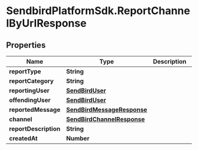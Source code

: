 # SendbirdPlatformSdk.ReportChannelByUrlResponse

## Properties

Name | Type | Description | Notes
------------ | ------------- | ------------- | -------------
**reportType** | **String** |  | [optional] 
**reportCategory** | **String** |  | [optional] 
**reportingUser** | [**SendBirdUser**](SendBirdUser.md) |  | [optional] 
**offendingUser** | [**SendBirdUser**](SendBirdUser.md) |  | [optional] 
**reportedMessage** | [**SendBirdMessageResponse**](SendBirdMessageResponse.md) |  | [optional] 
**channel** | [**SendBirdChannelResponse**](SendBirdChannelResponse.md) |  | [optional] 
**reportDescription** | **String** |  | [optional] 
**createdAt** | **Number** |  | [optional] 


